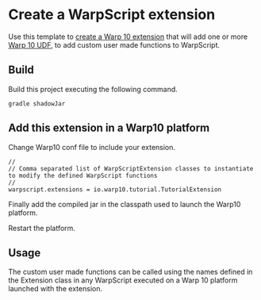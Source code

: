 # Create a WarpScript extension

Use this template to [create a Warp 10 extension](http://www.warp10.io/howto/create-a-warpscript-extension/) that will add one or more [Warp 10 UDF](http://www.warp10.io/howto/create-a-udf/), to add custom user made functions to WarpScript.

## Build

Build this project executing the following command.

```
gradle shadowJar
```

## Add this extension in a Warp10 platform

Change Warp10 conf file to include your extension. 

```
//
// Comma separated list of WarpScriptExtension classes to instantiate to modify the defined WarpScript functions
//
warpscript.extensions = io.warp10.tutorial.TutorialExtension
```
Finally add the compiled jar in the classpath used to launch the Warp10 platform.

Restart the platform.

## Usage

The custom user made functions can be called using the names defined in the Extension class in any WarpScript executed on a Warp 10 platform launched with the extension.

